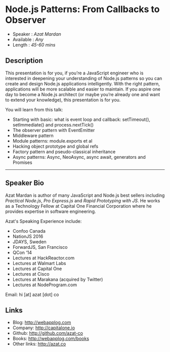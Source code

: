 Node.js Patterns: From Callbacks to Observer
========================

* Speaker   : *Azat Mardan*
* Available : *Any*
* Length    : *45-60 mins*

Description
-----------

This presentation is for you, if you’re a JavaScript engineer who is interested in deepening your understanding of Node.js patterns so you can create and design Node.js applications intelligently. With the right pattern, applications will be more scalable and easier to maintain. If you aspire one day to become a Node.js architect (or maybe you’re already one and want to extend your knowledge), this presentation is for you.

You will learn from this talk:
* Starting with basic: what is event loop and callback: setTimeout(), setImmediate() and process.nextTick()
* The observer pattern with EventEmitter
* Middleware pattern
* Module patterns: module.exports et al
* Hacking object prototype and global refs
* Factory pattern and pseudo-classical inheritance
* Async patterns: Async, NeoAsync, async await, generators and Promises


---------------

Speaker Bio
-----------

Azat Mardan is author of many JavaScript and Node.js best sellers including *Practical Node.js*, *Pro Express.js* and *Rapid Prototyping with JS*. He works as a Technology Fellow at Capital One Financial Corporation where he provides expertise in software engineering.

Azat's Speaking Experience include:

* Confoo Canada
* NationJS 2016
* JDAYS, Sweden
* ForwardJS, San Francisco
* QCon ‘14
* Lectures at HackReactor.com
* Lectures at Walmart Labs
* Lectures at Capital One
* Lectures at Cisco
* Lectures at Marakana (acquired by Twitter)
* Lectures at NodeProgram.com

Email: hi [at] azat [dot] co

Links
-----

* Blog: http://webapplog.com
* Company: http://capitalone.io
* Github: http://github.com/azat-co
* Books: http://webapplog.com/books
* Other links: http://azat.co
